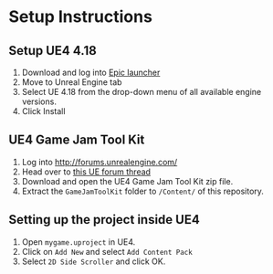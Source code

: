 # Setup Instructions

## Setup UE4 4.18

1. Download and log into [Epic launcher](https://www.unrealengine.com/)
2. Move to Unreal Engine tab
3. Select UE 4.18 from the drop-down menu of all available engine versions.
4. Click Install

## UE4 Game Jam Tool Kit

1. Log into http://forums.unrealengine.com/
2. Head over to [this UE forum thread](https://forums.unrealengine.com/unreal-engine/announcements-and-releases/asset-sharing/1417286-game-jam-toolkit)
3. Download and open the UE4 Game Jam Tool Kit zip file.
4. Extract the `GameJamToolKit` folder to `/Content/` of this repository.

## Setting up the project inside UE4

1. Open `mygame.uproject` in UE4.
2. Click on `Add New` and select `Add Content Pack`
3. Select `2D Side Scroller` and click OK.
